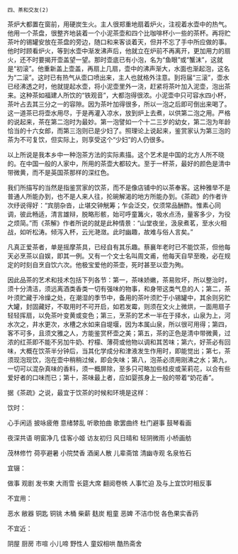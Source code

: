     四、茶和交友(2) 

   茶炉大都置在窗前，用硬炭生火。主人很郑重地扇着炉火，注视着水壶中的热气。他用一个茶盘，很整齐地装着一个小泥茶壶和四个比咖啡杯小一些的茶杯。再将贮茶叶的锡罐安放在茶盘的旁边，随口和来客谈着天，但并不忘了手中所应做的事。他时时顾看炉火，等到水壶中渐发沸声后，他就立在炉前不再离开，更加用力的扇火，还不时要揭开壶盖望一望。那时壶底已有小泡，名为“鱼眼”或“蟹沫”，这就是“初滚”。他重新盖上壶盖，再扇上几扇，壶中的沸声渐大，水面也渐起泡，这名为“二滚”。这时已有热气从壶口喷出来，主人也就格外注意。到将届“三滚”，壶水已经沸透之时，他就提起水壶，将小泥壶里外一浇，赶紧将茶叶加入泥壶，泡出茶来。这种茶如福建人所饮的“铁观音”，大都泡得很浓。小泥壶中只可容水四小杯，茶叶占去其三分之一的容隙。因为茶叶加得很多，所以一泡之后即可倒出来喝了。这一道茶已将壶水用尽，于是再灌入凉水，放到炉上去煮，以供第二泡之用。严格的说起来，茶在第二泡时为最妙。第一泡譬如一个十二三岁的幼女，第二泡为年龄恰当的十六女郎，而第三泡则已是少妇了。照理论上说起来，鉴赏家认为第三泡的茶为不可复饮，但实际上，则享受这个“少妇”的人仍很多。

   以上所说是我本乡中一种泡茶方法的实际素描。这个艺术是中国的北方人所不晓的。在中国一般的人家中，所用的茶壶大都较大。至于一杯茶，最好的颜色是清中带微黄，而不是英国茶那样的深红色。

   我们所描写的当然是指鉴赏家的饮茶，而不是像店铺中的以茶奉客。这种雅举不是普通人所能办到，也不是人来人往，抡碗解渴的地方所能办到。《茶疏》的作者许次纾说得好：“宾朋杂沓，止堪交钟觥筹；乍会泛交，仅须常品酬酢。惟素心同调，彼此畅适，清言雄辩，脱略形骸，始可呼童篝火，吸水点汤，量客多少，为役之烦简。”而《茶解》作者所说的就是此种情景：“山堂夜坐，汲泉煮茗，至水火相战，如听松涛。倾泻入杯，云光滟潋。此时幽趣，故难与俗人言矣。”

   凡真正爱茶者，单是摇摩茶具，已经自有其乐趣。蔡襄年老时已不能饮茶，但他每天必烹茶以自娱，即其一例。又有一个文士名叫周文甫，他每天自早至晚，必在规定的时刻自烹自饮六次。他极宝爱他的茶壶，死时甚至以壶为殉。

   因此品茶的艺术和技术包括下列各节：第一，茶味娇嫩，茶易败坏，所以整治时，须十分清洁，须远离酒类香类一切有强味的物事，和身带这类气息的人；第二，茶叶须贮藏于冷燥之处，在潮湿的季节中，备用的茶叶须贮于小锡罐中，其余则另贮大罐，封固藏好，不取用时不可开启，如若发霉，则须在文火上微烘，一面用扇子轻轻挥扇，以免茶叶变黄或变色；第三，烹茶的艺术一半在于择水，山泉为上，河水次之，井水更次，水槽之水如来自堤堰，因为本属山泉，所以很可用得；第四，客不可多，且须文雅之人，方能鉴赏杯壶之美；第五，茶的正色是清中带微黄，过浓的红茶即不能不另加牛奶、柠檬、薄荷或他物以调和其苦味；第六，好茶必有回味，大概在饮茶半分钟后，当其化学成分和津液发生作用时，即能觉出；第七，茶须现泡现饮，泡在壶中稍稍过候，即会失味；第八，泡茶必须用刚沸之水；第九，一切可以混杂真味的香料，须一概屏除，至多只可略加些桂皮或茉莉花，以合有些爱好者的口味而已；第十，茶味最上者，应如婴孩身上一般的带着“奶花香”。

   据《茶疏》之说，最宜于饮茶的时候和环境是这样：

   饮时：

   心手闲适 披咏疲倦 意绪棼乱 听歌拍曲 歌罢曲终 杜门避事 鼓琴看画

   夜深共语 明窗净几 佳客小姬 访友初归 风日晴和 轻阴微雨 小桥画舫

   茂林修竹 荷亭避暑 小院焚香 酒阑人散 儿辈斋馆 清幽寺观 名泉恠石

   宜辍：

   做事 观剧 发书柬 大雨雪 长筵大席 翻阅卷帙 人事忙迫 及与上宜饮时相反事

   不宜用：

   恶水 敝器 铜匙 铜铫 木桶 柴薪 麸炭 粗童 恶婢 不洁巾悦 各色果实香药

   不宜近：

   阴屋 厨房 市喧 小儿啼 野性人 童奴相哄 酷热斋舍

